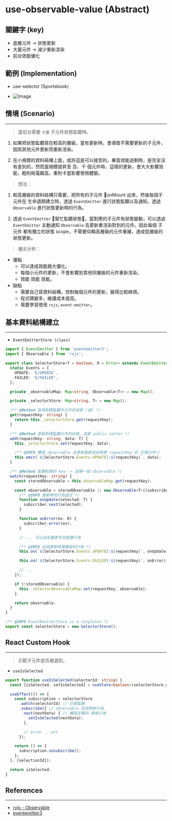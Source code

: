 # use-observable-value (Abstract)

## 關鍵字 (key)
- 底層元件 -> 狀態更新
- 大量元件 -> 減少重新渲染
- 前台效能優化

## 範例 (Implementation)
- use-selector (Sportsbook)

- ![Image](https://media.giphy.com/media/l7xx2FRg6oULswYrqt/giphy.gif)

## 情境 (Scenario)
---
> 當前台需要 ```大量``` 子元件狀態監聽時。

1. 如果把狀態監聽寫在較高的層級，當有更新時，會導致不需要更新的子元件，因爲其他元件更新而重新渲染。

2. 在小規模的資料結構上面，或許這是可以接受的。畢竟效能過剩時，是完全沒有差別的，然而當規模提昇至 百、千 個元件時，這樣的更新，會大大影響效能，輕則耗電飆高，重則卡當影響使用體驗。

> 想法：

1. 較高層級的資料結構只需要，把所有的子元件 onMount 出來，然後每個子元件在 生命週期建立時，透過 ```EventEmitter``` 進行狀態監聽以及通知，透過 ```Observable``` 進行狀態更新時的行為。

2. 透過 ```EventEmitter``` 幫忙監聽狀態，當對應的子元件有狀態變動，可以透過 ```EventEmitter``` 主動通知 ```Observable``` 去更新重渲染對到的元件。因此每個 子元件 都有獨立的狀態 scope，不需要仰賴高層級的元件重繪，達成低層級的狀態更新。

> 優劣分析：

* 優點
  - 可以達成效能極大優化。
  - 每個小元件的更新，不會影響到其他同層級的元件重新渲染。
  - 效能 效能 效能。
* 缺點
  - 需要自己寫資料結構，控制每個元件的更新，變得比較麻煩。
  - 程式碼變多，維護成本提高。
  - 需要學習使用 ```rxjs```, ```event-emitter```。

## 基本資料結構建立
---
- ```EventEmitterStore (class)```
```typescript
import { EventEmitter } from 'eventemitter3';
import { Observable } from 'rxjs';

export class SelectorStore<T = boolean, R = Error> extends EventEmitter {
  static Events = {
    UPDATE: 'E/UPDATE',
    FAILED: 'E/FAILED',
  };

  private _observableMap: Map<string, Observable<T>> = new Map();

  private _selectorStore: Map<string, T> = new Map();

  /** @Method 取得對應監聽中元件的狀態 (值) */
  get(requestKey: string) {
    return this._selectorStore.get(requestKey);
  }

  /** @Method 更新對應監聽元件的狀態，這是 public setter */
  add(requestKey: string, data: T) {
    this._selectorStore.set(requestKey, data);

    /** @INFO 觸發 observable 去更新重新渲染對應 requestKey 的 訂閱元件*/
    this.emit(`${SelectorStore.Events.UPDATE}:${requestKey}`, data);
  }

  /** @Method 監聽對應的 key -> 回傳一個 observable */
  watch(requestKey: string) {
    const storedObservable = this.observableMap.get(requestKey);

    const observable = storedObservable || new Observable<T>((subscriber) => {
      /** @INFO 更新時的行為函式 */
      function onUpdate(selected: T) {
        subscriber.next(selected);
      }

      function onError(ex: R) {
        subscriber.error(ex);
      }

      // ... 可以自定義更多的監聽行為

      /** @INFO 註冊更新時要觸發的行為 */
      this.on(`${SelectorStore.Events.UPDATE}:${requestKey}`, onUpdate);

      this.on(`${SelectorStore.Events.FAILED}:${requestKey}`, onError);

      // ...
    });

    if (!storedObservable) {
      this._selectorObservableMap.set(requestKey, observable);
    }

    return observable;
  }
}

/** @INFO EventEmitterStore is a singleton */
export const selectorStore = new SelectorStore();
```

## React Custom Hook
---
> 示範子元件是否被選到。

- ```useIsSelected```
```typescript
export function useIsSelected(selectorId: string) {
  const [isSelected, setIsSelected] = useState<boolean>(selectorStore.get(selectorId) ?? false);

  useEffect(() => {
    const subscription = selectorStore
      .watch(selectorId) // 訂閱監聽
      .subscribe({ // observable 註冊更新行為
        next(nextData) { // 觸發定義的 更新行為
          setIsSelected(nextData);
        },

        // error ...etc
      });

    return () => {
      subscription.unsubscribe();
    };
  }, [selectionId]);

  return isSelected;
}

```

## References

---

- [rxjs - Observable](https://rxjs.dev/guide/observable)
- [eventemitter3](https://github.com/primus/eventemitter3#readme)